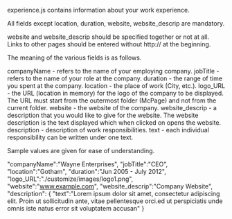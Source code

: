 experience.js contains information about your work experience.

All fields except location, duration, website, website_descrip are mandatory.

website and website_descrip should be specified together or not at all. Links to other pages should be entered without http:// at the beginning.

The meaning of the various fields is as follows.

companyName - refers to the name of your employing company.
jobTitle - refers to the name of your role at the company.
duration - the range of time you spent at the company.
location - the place of work (City, etc.).
logo_URL - the URL (location in memory) for the logo of the company to be displayed. The URL must start from the outermost folder (McPage) and not from the current folder.
website - the website of the company.
website_descrip - a description that you would like to give for the website. The website description is the text displayed which when clicked on opens the website.
description - description of work responsibilities. 
text - each individual responsibility can be written under one text.

Sample values are given for ease of understanding.

"companyName":"Wayne Enterprises",
"jobTitle":"CEO",
"location":"Gotham",
"duration":"Jun 2005 - July 2012",
"logo_URL":"./customize/images/logo1.png",
"website":"www.example.com",
"website_descrip":"Company Website",
"description":
	{
		"text":"Lorem ipsum dolor sit amet, consectetur adipiscing elit. Proin ut sollicitudin ante, vitae pellentesque orci.ed ut perspiciatis unde omnis iste natus error sit voluptatem accusan"
	}